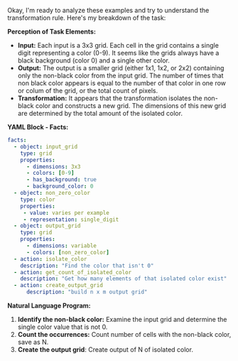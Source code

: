 Okay, I'm ready to analyze these examples and try to understand the transformation rule. Here's my breakdown of the task:

**Perception of Task Elements:**

*   **Input:** Each input is a 3x3 grid. Each cell in the grid contains a single digit representing a color (0-9). It seems like the grids always have a black background (color 0) and a single other color.
*   **Output:** The output is a smaller grid (either 1x1, 1x2, or 2x2) containing only the non-black color from the input grid. The number of times that non black color appears is equal to the number of that color in one row or colum of the grid, or the total count of pixels.
*   **Transformation:** It appears that the transformation isolates the non-black color and constructs a new grid. The dimensions of this new grid are determined by the total amount of the isolated color.

**YAML Block - Facts:**


```yaml
facts:
  - object: input_grid
    type: grid
    properties:
      - dimensions: 3x3
      - colors: [0-9]
      - has_background: true
      - background_color: 0
  - object: non_zero_color
    type: color
    properties:
     - value: varies per example
     - representation: single_digit
  - object: output_grid
    type: grid
    properties:
      - dimensions: variable
      - colors: [non_zero_color]
  - action: isolate_color
    description: "Find the color that isn't 0"
  - action: get_count_of_isolated_color
    description: "Get how many elements of that isolated color exist"
  - action: create_output_grid
      description: "build n x m output grid"
```


**Natural Language Program:**

1.  **Identify the non-black color:** Examine the input grid and determine the single color value that is not 0.
2.  **Count the occurrences:** Count number of cells with the non-black color, save as N.
3.  **Create the output grid**: Create output of N of isolated color.
